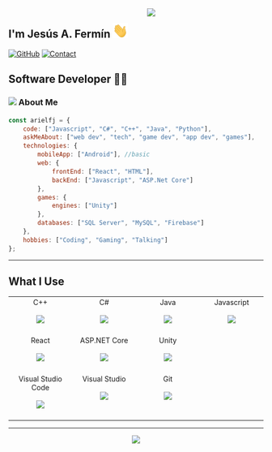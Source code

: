 <img align='right' src="https://media.giphy.com/media/M9gbBd9nbDrOTu1Mqx/giphy.gif" width="230">

## I'm Jesús A. Fermín <img src="https://raw.githubusercontent.com/ABSphreak/ABSphreak/master/gifs/Hi.gif" width="30px">
[![GitHub](https://img.shields.io/badge/SUPPORT%20AT-GITHUB-blue?style=for-the-badge&logo=github)](https://github.com/ArielFJ) [![Contact](https://img.shields.io/badge/CONTACT-GMAIL-yellow?style=for-the-badge&logo=gmail&logoColor=white)](mailto:arielfermin402@gmail.com)
<!--[![Linkedin](https://img.shields.io/badge/MY%20PROFILE-Linkedin-blue?style=for-the-badge&logo=github)](https://www.linkedin.com/in/victor-j-rosario-v) -->

## Software Developer 👨‍💻

### <img src="https://media.giphy.com/media/VgCDAzcKvsR6OM0uWg/giphy.gif" width="50"> About Me


```javascript
const arielfj = {    
    code: ["Javascript", "C#", "C++", "Java", "Python"],
    askMeAbout: ["web dev", "tech", "game dev", "app dev", "games"],
    technologies: {
        mobileApp: ["Android"], //basic
        web: {
            frontEnd: ["React", "HTML"],
            backEnd: ["Javascript", "ASP.Net Core"]            
        },        
        games: {
            engines: ["Unity"]            
        },
        databases: ["SQL Server", "MySQL", "Firebase"]
    },
    hobbies: ["Coding", "Gaming", "Talking"]
};
```

---------------------------------------------------------------------------------------------------------------------------------------------------------------------------------
## What I Use

<table>
  <tbody>
    <tr valign="top">
      <td width="25%" align="center">
        <span>C++</span><br><br>
        <img height="64px" src="https://upload.wikimedia.org/wikipedia/commons/1/18/ISO_C%2B%2B_Logo.svg">
        <br><br>
      </td>
      <td width="25%" align="center">
        <span>C#</span><br><br>
        <img height="64px" src="https://cdn.svgporn.com/logos/c-sharp.svg">
        <br><br>
      </td>
      <td width="25%" align="center">
        <span>Java</span><br><br>
        <img height="64px" src="https://cdn.svgporn.com/logos/java.svg">
        <br><br>
      </td>
      <td width="25%" align="center">
          <span>Javascript</span><br><br>
        <img height="64px" src="https://cdn.svgporn.com/logos/javascript.svg">
        <br><br>
      </td>
    </tr>
    <tr valign="top">
      <td width="25%" align="center">
        <span>React</span><br><br>
        <img height="64px" src="https://cdn.svgporn.com/logos/react.svg">
        <br><br>
      </td>
      <td width="25%" align="center">
        <span>ASP.NET Core</span><br><br>
        <img height="64px" src="https://cdn.svgporn.com/logos/dotnet.svg">
        <br><br>
      </td>
      <td width="25%" align="center">
        <span>Unity</span><br><br>
        <img height="64px" src="https://lh3.googleusercontent.com/proxy/OfYiGKcN_nE-WzqNBxyXAPAnL9tHoTqGKXOyDCKf5CpAIL9vOikMIK7zAzffWoLiCITL4nHjEPMIyKMXbCt5UVdg6YaMt7vbGNN60g_NCy8idBk3K64">
        <br><br>
      </td>
    <tr valign="top">
      <td width="25%" align="center">
        <span>Visual Studio Code</span><br><br>
        <img height="64px" src="https://cdn.svgporn.com/logos/visual-studio-code.svg">
        <br><br>
      </td>
      <td width="25%" align="center">
        <span>Visual Studio</span><br><br>
        <img height="64px" src="https://cdn.svgporn.com/logos/visual-studio.svg">
        <br><br>
      </td>
      <td width="25%" align="center">
        <span>Git</span><br><br>
        <img height="64px" src="https://cdn.svgporn.com/logos/git-icon.svg">
        <br><br>
      </td>
     </tr>
    </tr>
  </tbody>
</table>

---------------------------------------------------------------------------------------------------------------------------------------------------------------------------------
<p align="center">
    <img src="https://github-readme-stats.vercel.app/api?username=ArielFJ&show_icons=true">
</p>
